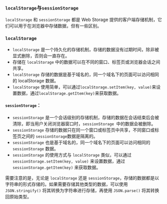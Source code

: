 ### `localStorage`与`sessionStorage`

`localStorage` 和 `sessionStorage` 都是 Web Storage 提供的客户端存储机制，它们可以用于在浏览器中存储数据，但有一些区别。

### `localStorage`
- `localStorage` 是一个持久化的存储机制，存储的数据没有过期时间，除非被显式删除，否则会一直存在。
- 存储在 `localStorage` 中的数据可以在不同的窗口、标签页或浏览器会话之间共享。
- `localStorage` 存储的数据是基于域名的，同一个域名下的页面可以访问相同的 localStorage 数据。
- `localStorage` 使用简单，可以通过`localStorage.setItem(key, value)`来设置数据，通过`localStorage.getItem(key)`来获取数据。


#### `sessionStorage`：
- `sessionStorage` 是一个会话级别的存储机制，存储的数据在会话结束后会被清除，即当用户关闭浏览器窗口时，`sessionStorage `中的数据会被删除。
- `sessionStorage` 存储的数据只在同一个窗口或标签页中共享，不同窗口或标签页之间的 `sessionStorage`数据是隔离的。
- `sessionStorage` 也是基于域名的，同一个域名下的页面可以访问相同的 `sessionStorage` 数据。
- `sessionStorage` 的使用方式与 `localStorage` 类似，可以通过 `sessionStorage.setItem(key, value)` 来设置数据，通过 `sessionStorage.getItem(key)` 来获取数据。

需要注意的是，无论是 `localStorage` 还是 `sessionStorage`，存储的数据都是以字符串的形式存储的。如果需要存储其他类型的数据，可以使用 `JSON.stringify()` 将其转换为字符串进行存储，再使用 `JSON.parse()` 将其转换回原始类型。

